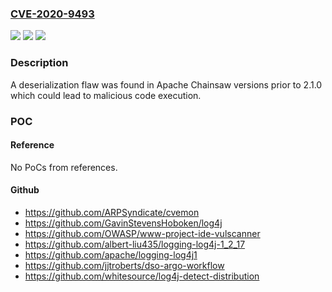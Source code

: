 ### [CVE-2020-9493](https://cve.mitre.org/cgi-bin/cvename.cgi?name=CVE-2020-9493)
![](https://img.shields.io/static/v1?label=Product&message=Apache%20Chainsaw&color=blue)
![](https://img.shields.io/static/v1?label=Version&message=Apache%20Chainsaw%3C%202.1.0%20&color=brighgreen)
![](https://img.shields.io/static/v1?label=Vulnerability&message=CWE-502%20Deserialization%20of%20Untrusted%20Data&color=brighgreen)

### Description

A deserialization flaw was found in Apache Chainsaw versions prior to 2.1.0 which could lead to malicious code execution.

### POC

#### Reference
No PoCs from references.

#### Github
- https://github.com/ARPSyndicate/cvemon
- https://github.com/GavinStevensHoboken/log4j
- https://github.com/OWASP/www-project-ide-vulscanner
- https://github.com/albert-liu435/logging-log4j-1_2_17
- https://github.com/apache/logging-log4j1
- https://github.com/jjtroberts/dso-argo-workflow
- https://github.com/whitesource/log4j-detect-distribution

